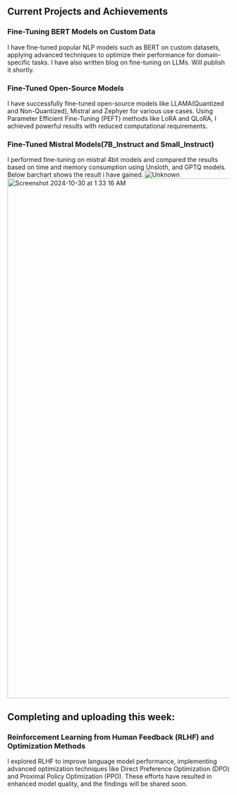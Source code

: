 ## Current Projects and Achievements

### Fine-Tuning BERT Models on Custom Data
I have fine-tuned popular NLP models such as BERT on custom datasets, applying advanced techniques to optimize their performance for domain-specific tasks. I have also written blog on fine-tuning on LLMs. Will publish it shortly.

### Fine-Tuned Open-Source Models
I have successfully fine-tuned open-source models like LLAMA(Quantized and Non-Quantized), Mistral and Zephyer for various use cases. Using Parameter Efficient Fine-Tuning (PEFT) methods like LoRA and QLoRA, I achieved powerful results with reduced computational requirements.

### Fine-Tuned Mistral Models(7B_Instruct and Small_Instruct)
I performed fine-tuning on mistral 4bit models and compared the results based on time and memory consumption using Unsloth, and GPTQ models. Below barchart shows the result i have gained.
![Unknown](https://github.com/user-attachments/assets/c01a7000-6f32-4ebc-80a1-c57a02df1c12)
<img width="1176" alt="Screenshot 2024-10-30 at 1 33 16 AM" src="https://github.com/user-attachments/assets/28b79391-14e1-4721-b01c-46c3d303ce81">


## Completing and uploading this week: 

### Reinforcement Learning from Human Feedback (RLHF) and Optimization Methods
I explored RLHF to improve language model performance, implementing advanced optimization techniques like Direct Preference Optimization (DPO) and Proximal Policy Optimization (PPO). These efforts have resulted in enhanced model quality, and the findings will be shared soon.
